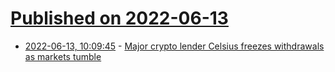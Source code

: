 # [Published on 2022-06-13](index.md)

* [2022-06-13, 10:09:45](https://news.ycombinator.com/item?id=31723286) - [Major crypto lender Celsius freezes withdrawals as markets tumble](https://www.reuters.com/technology/crypto-firm-celsius-pauses-all-transfers-withdrawals-between-accounts-2022-06-13/)
